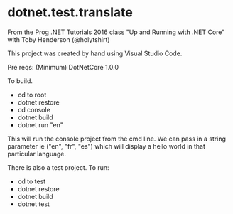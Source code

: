 # dotnet.test.translate

From the Prog .NET Tutorials 2016 class "Up and Running with .NET Core" with Toby Henderson (@holytshirt)

This project was created by hand using Visual Studio Code.

Pre reqs: (Minimum) DotNetCore 1.0.0

To build.

- cd to root
- dotnet restore
- cd console
- dotnet build
- dotnet run "en"

This will run the console project from the cmd line. We can pass in a string parameter ie ("en", "fr", "es") which will display a hello world in that particular language.

There is also a test project. To run:

- cd to test
- dotnet restore
- dotnet build
- dotnet test
